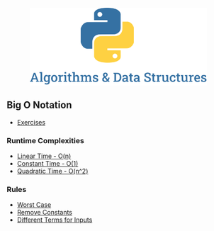 <p align="center">
  <img src="./.github/docs/images/logo.png" width="400">
</p>

## Big O Notation
- [Exercises](https://github.com/LauraBeatris/algorithms-and-data-structures/tree/main/bigONotation/exercises)

### Runtime Complexities
- [Linear Time - O(n)](https://github.com/LauraBeatris/algorithms-and-data-structures/tree/main/bigONotation/runtimeComplexities/linearTime.py)
- [Constant Time - O(1)](https://github.com/LauraBeatris/algorithms-and-data-structures/tree/main/bigONotation/runtimeComplexities/constantTime.py)
- [Quadratic Time - O(n^2)](https://github.com/LauraBeatris/algorithms-and-data-structures/tree/main/bigONotation/runtimeComplexities/quadraticTime.py)

### Rules
- [Worst Case](https://github.com/LauraBeatris/algorithms-and-data-structures/tree/main/bigONotation/runtimeComplexities/worstCase.py)
- [Remove Constants](https://github.com/LauraBeatris/algorithms-and-data-structures/tree/main/bigONotation/rules/removeConstants.py)
- [Different Terms for Inputs](https://github.com/LauraBeatris/algorithms-and-data-structures/tree/main/bigONotation/rules/differentTermsForInputs.py)